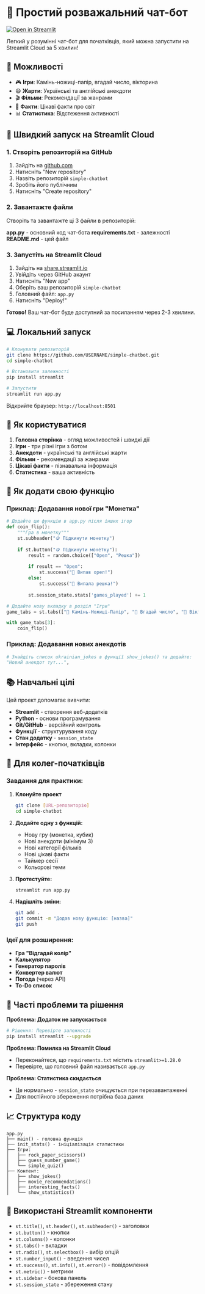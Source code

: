 # 🤖 Простий розважальний чат-бот

[![Open in Streamlit](https://static.streamlit.io/badges/streamlit_badge_black_white.svg)](https://gamechatbot2025.streamlit.app/)



Легкий у розумінні чат-бот для початківців, який можна запустити на Streamlit Cloud за 5 хвилин!

## 🌟 Можливості

- 🎮 **Ігри**: Камінь-ножиці-папір, вгадай число, вікторина
- 😄 **Жарти**: Українські та англійські анекдоти
- 🎬 **Фільми**: Рекомендації за жанрами
- 🧐 **Факти**: Цікаві факти про світ
- 📊 **Статистика**: Відстеження активності

## 🚀 Швидкий запуск на Streamlit Cloud

### 1. Створіть репозиторій на GitHub
1. Зайдіть на [github.com](https://github.com)
2. Натисніть "New repository"
3. Назвіть репозиторій `simple-chatbot`
4. Зробіть його публічним
5. Натисніть "Create repository"

### 2. Завантажте файли
Створіть та завантажте ці 3 файли в репозиторій:

**app.py** - основний код чат-бота
**requirements.txt** - залежності  
**README.md** - цей файл

### 3. Запустіть на Streamlit Cloud
1. Зайдіть на [share.streamlit.io](https://share.streamlit.io)
2. Увійдіть через GitHub акаунт
3. Натисніть "New app"
4. Оберіть ваш репозиторій `simple-chatbot`
5. Головний файл: `app.py`
6. Натисніть "Deploy!"

**Готово!** Ваш чат-бот буде доступний за посиланням через 2-3 хвилини.

## 💻 Локальний запуск

```bash
# Клонувати репозиторій
git clone https://github.com/USERNAME/simple-chatbot.git
cd simple-chatbot

# Встановити залежності
pip install streamlit

# Запустити
streamlit run app.py
```

Відкрийте браузер: `http://localhost:8501`

## 🎯 Як користуватися

1. **Головна сторінка** - огляд можливостей і швидкі дії
2. **Ігри** - три різні ігри з ботом
3. **Анекдоти** - українські та англійські жарти
4. **Фільми** - рекомендації за жанрами
5. **Цікаві факти** - пізнавальна інформація
6. **Статистика** - ваша активність

## 🔧 Як додати свою функцію

### Приклад: Додавання нової гри "Монетка"

```python
# Додайте цю функцію в app.py після інших ігор
def coin_flip():
    """Гра в монетку"""
    st.subheader("🪙 Підкинути монетку")
    
    if st.button("🪙 Підкинути монетку"):
        result = random.choice(["Орел", "Решка"])
        
        if result == "Орел":
            st.success("🦅 Випав орел!")
        else:
            st.success("🌟 Випала решка!")
        
        st.session_state.stats['games_played'] += 1

# Додайте нову вкладку в розділ "Ігри"
game_tabs = st.tabs(["🎯 Камінь-Ножиці-Папір", "🔢 Вгадай число", "🧠 Вікторина", "🪙 Монетка"])

with game_tabs[3]:
    coin_flip()
```

### Приклад: Додавання нових анекдотів

```python
# Знайдіть список ukrainian_jokes в функції show_jokes() та додайте:
"Новий анекдот тут...",
```

## 📚 Навчальні цілі

Цей проект допомагає вивчити:
- **Streamlit** - створення веб-додатків
- **Python** - основи програмування  
- **Git/GitHub** - версійний контроль
- **Функції** - структурування коду
- **Стан додатку** - `session_state`
- **Інтерфейс** - кнопки, вкладки, колонки

## 🤝 Для колег-початківців

### Завдання для практики:

1. **Клонуйте проект**
   ```bash
   git clone [URL-репозиторію]
   cd simple-chatbot
   ```

2. **Додайте одну з функцій:**
   - Нову гру (монетка, кубик)
   - Нові анекдоти (мінімум 3)
   - Нові категорії фільмів
   - Нові цікаві факти
   - Таймер сесії
   - Кольорові теми

3. **Протестуйте:**
   ```bash
   streamlit run app.py
   ```

4. **Надішліть зміни:**
   ```bash
   git add .
   git commit -m "Додав нову функцію: [назва]"
   git push
   ```

### Ідеї для розширення:

- **Гра "Відгадай колір"**
- **Калькулятор**  
- **Генератор паролів**
- **Конвертер валют**
- **Погода** (через API)
- **To-Do список**

## 🐛 Часті проблеми та рішення

**Проблема: Додаток не запускається**
```bash
# Рішення: Перевірте залежності
pip install streamlit --upgrade
```

**Проблема: Помилка на Streamlit Cloud**
- Переконайтеся, що `requirements.txt` містить `streamlit>=1.28.0`
- Перевірте, що головний файл називається `app.py`

**Проблема: Статистика скидається**
- Це нормально - `session_state` очищується при перезавантаженні
- Для постійного збереження потрібна база даних

## 📈 Структура коду

```
app.py
├── main() - головна функція
├── init_stats() - ініціалізація статистики
├── Ігри:
│   ├── rock_paper_scissors()
│   ├── guess_number_game()
│   └── simple_quiz()
├── Контент:
│   ├── show_jokes()
│   ├── movie_recommendations()
│   ├── interesting_facts()
│   └── show_statistics()
```

## 🎨 Використані Streamlit компоненти

- `st.title()`, `st.header()`, `st.subheader()` - заголовки
- `st.button()` - кнопки
- `st.columns()` - колонки
- `st.tabs()` - вкладки  
- `st.radio()`, `st.selectbox()` - вибір опцій
- `st.number_input()` - введення чисел
- `st.success()`, `st.info()`, `st.error()` - повідомлення
- `st.metric()` - метрики
- `st.sidebar` - бокова панель
- `st.session_state` - збереження стану

